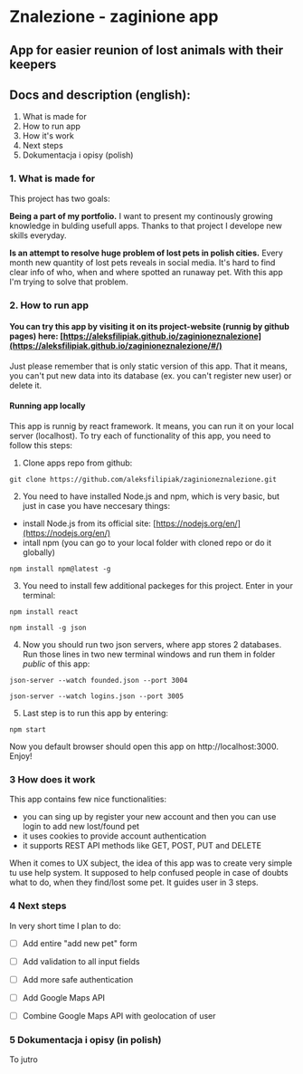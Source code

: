 # Znalezione - zaginione app

## App for easier reunion of lost animals with their keepers

## Docs and description (english):
1. What is made for
1. How to run app
1. How it's work
1. Next steps
1. Dokumentacja i opisy (polish)


### 1. What is made for

This project has two goals:

**Being a part of my portfolio.**  I want to present my continously growing knowledge in bulding usefull apps. Thanks to that project I develope new skills everyday.

**Is an attempt to resolve huge problem of lost pets in polish cities.**  Every month new quantity of lost pets reveals in social media. It's hard to find clear info of who, when and where spotted an runaway pet. With this app I'm trying to solve that problem.


### 2. How to run app

#### You can try this app by visiting it on its project-website (runnig by github pages) here: [https://aleksfilipiak.github.io/zaginioneznalezione](https://aleksfilipiak.github.io/zaginioneznalezione/#/)

Just please remember that is only static version of this app. That it means, you can't put new data into its database (ex. you can't register new user) or delete it.

#### Running app locally

This app is runnig by react framework. It means, you can run it on your local server (localhost). To try each of functionality of this app, you need to follow this steps:

1. Clone apps repo from github:

`git clone https://github.com/aleksfilipiak/zaginioneznalezione.git`

2. You need to have installed Node.js and npm, which is very basic, but just in case you have neccesary things: 

- install Node.js from its official site: [https://nodejs.org/en/](https://nodejs.org/en/)
- intall npm (you can go to your local folder with cloned repo or do it globally) 

`npm install npm@latest -g`

3. You need to install few additional packeges for this project. Enter in your terminal:

`npm install react`

`npm install -g json`

4. Now you should run two json servers, where app stores 2 databases. Run those lines in two new terminal windows and run them in folder *public* of this app:

`json-server --watch founded.json --port 3004`

`json-server --watch logins.json --port 3005`

5. Last step is to run this app by entering:

`npm start`

Now you default browser should open this app on http://localhost:3000. Enjoy!

### 3 How does it work

This app contains few nice functionalities:
- you can sing up by register your new account and then you can use login to add new lost/found pet
- it uses cookies to provide account authentication
- it supports REST API methods like GET, POST, PUT and DELETE

When it comes to UX subject, the idea of this app was to create very simple tu use help system. It supposed to help confused people in case of doubts what to do, when they find/lost some pet. It guides user in 3 steps.

### 4 Next steps

In very short time I plan to do:

- [ ] Add entire "add new pet" form
- [ ] Add validation to all input fields
- [ ] Add more safe authentication
- [ ] Add Google Maps API
- [ ] Combine Google Maps API with geolocation of user


### 5 Dokumentacja i opisy (in polish)

To jutro